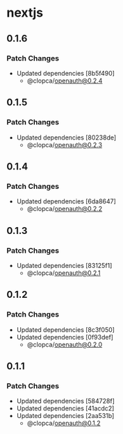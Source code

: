 # nextjs

## 0.1.6

### Patch Changes

- Updated dependencies [8b5f490]
  - @clopca/openauth@0.2.4

## 0.1.5

### Patch Changes

- Updated dependencies [80238de]
  - @clopca/openauth@0.2.3

## 0.1.4

### Patch Changes

- Updated dependencies [6da8647]
  - @clopca/openauth@0.2.2

## 0.1.3

### Patch Changes

- Updated dependencies [83125f1]
  - @clopca/openauth@0.2.1

## 0.1.2

### Patch Changes

- Updated dependencies [8c3f050]
- Updated dependencies [0f93def]
  - @clopca/openauth@0.2.0

## 0.1.1

### Patch Changes

- Updated dependencies [584728f]
- Updated dependencies [41acdc2]
- Updated dependencies [2aa531b]
  - @clopca/openauth@0.1.2
